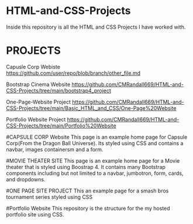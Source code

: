 # HTML-and-CSS-Projects

Inside this repository is all the HTML and CSS Projects I have worked with.

# PROJECTS
Capusle Corp Webiste
https://github.com/user/repo/blob/branch/other_file.md

Bootstrap Cinema Website
https://github.com/CMRandall669/HTML-and-CSS-Projects/tree/main/bootstrap4_project

One-Page-Website Project
https://github.com/CMRandall669/HTML-and-CSS-Projects/tree/main/Basic_HTML_and_CSS/One-Page%20Website

Portfolio Website Project
https://github.com/CMRandall669/HTML-and-CSS-Projects/tree/main/Portfolio%20Website

#CAPSULE CORP Website
This page is an example home page for Capsule Corp(From the Dragon Ball Universe). Its styled using CSS and contains a navbar, images containersm and a form.

#MOVIE THEATER SITE
This page is an example home page for a Movie theater that is styled using Boostrap 4. It contains many Bootstrap components including but not limited to a navbar, jumbotron, form, cards, and dropdowns.

#ONE PAGE SITE PROJECT
This an example page for a smash bros tournament series styled using CSS

#Portfolio Website
This repository is the structure for the my hosted portfolio site using CSS.
